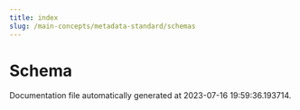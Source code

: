 ```yaml
---
title: index
slug: /main-concepts/metadata-standard/schemas
---
```


# Schema

Documentation file automatically generated at 2023-07-16 19:59:36.193714.
